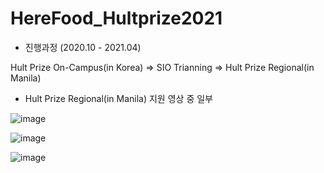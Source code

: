 # HereFood_Hultprize2021

- 진행과정 (2020.10 - 2021.04)

Hult Prize On-Campus(in Korea) => SIO Trianning => Hult Prize Regional(in Manila)


- Hult Prize Regional(in Manila) 지원 영상 중 일부

![image](https://user-images.githubusercontent.com/87745990/202616209-ce3255f4-3a54-4332-bd5b-9c9154d4ee08.png)

![image](https://user-images.githubusercontent.com/87745990/202616288-f3478b9f-d917-491c-92a4-8b7a862662f9.png)

![image](https://user-images.githubusercontent.com/87745990/202616377-983eb602-d72b-4a32-a372-d87210dfe081.png)
